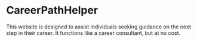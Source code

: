 # CareerPathHelper

This website is designed to assist individuals seeking guidance on the next step in their career. It functions like a career consultant, but at no cost.
